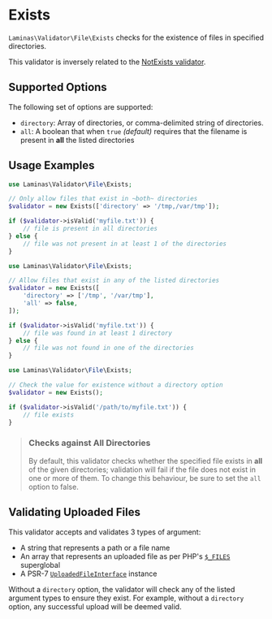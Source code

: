 # Exists

`Laminas\Validator\File\Exists` checks for the existence of files in specified
directories.

This validator is inversely related to the [NotExists validator](not-exists.md).

## Supported Options

The following set of options are supported:

- `directory`: Array of directories, or comma-delimited string of directories.
- `all`: A boolean that when `true` _(default)_ requires that the filename is present in **all** the listed directories 

## Usage Examples

```php
use Laminas\Validator\File\Exists;

// Only allow files that exist in ~both~ directories
$validator = new Exists(['directory' => '/tmp,/var/tmp']);

if ($validator->isValid('myfile.txt')) {
    // file is present in all directories
} else {
    // file was not present in at least 1 of the directories
}
```

```php
use Laminas\Validator\File\Exists;

// Allow files that exist in any of the listed directories
$validator = new Exists([
    'directory' => ['/tmp', '/var/tmp'],
    'all' => false,
]);

if ($validator->isValid('myfile.txt')) {
    // file was found in at least 1 directory
} else {
    // file was not found in one of the directories
}
```

```php
use Laminas\Validator\File\Exists;

// Check the value for existence without a directory option
$validator = new Exists();

if ($validator->isValid('/path/to/myfile.txt')) {
    // file exists
}
```

> ### Checks against All Directories
>
> By default, this validator checks whether the specified file exists in **all** of the
> given directories; validation will fail if the file does not exist in one
> or more of them. To change this behaviour, be sure to set the `all` option to false.

## Validating Uploaded Files

This validator accepts and validates 3 types of argument:

- A string that represents a path or a file name
- An array that represents an uploaded file as per PHP's [`$_FILES`](https://www.php.net/manual/reserved.variables.files.php) superglobal
- A PSR-7 [`UploadedFileInterface`](https://www.php-fig.org/psr/psr-7/#36-psrhttpmessageuploadedfileinterface) instance

Without a `directory` option, the validator will check any of the listed argument types to ensure they exist.
For example, without a `directory` option, any successful upload will be deemed valid.
